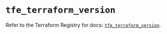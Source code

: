 # `tfe_terraform_version`

Refer to the Terraform Registry for docs: [`tfe_terraform_version`](https://registry.terraform.io/providers/hashicorp/tfe/0.52.0/docs/resources/terraform_version).
